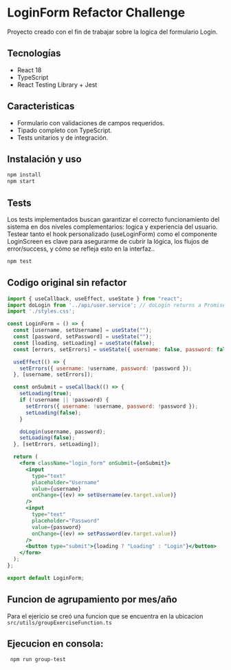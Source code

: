 # LoginForm Refactor Challenge

Proyecto creado con el fin de trabajar sobre la logica del formulario Login.

## Tecnologías
- React 18
- TypeScript
- React Testing Library + Jest

## Caracteristicas
- Formulario con validaciones de campos requeridos.
- Tipado completo con TypeScript.
- Tests unitarios y de integración.

## Instalación y uso
```bash
npm install
npm start
```
## Tests
Los tests implementados buscan garantizar el correcto funcionamiento del sistema en dos niveles complementarios: logica y experiencia del usuario. Testear tanto el hook personalizado (useLoginForm) como el componente LoginScreen es clave para asegurarme de cubrir la lógica, los flujos de error/success, y cómo se refleja esto en la interfaz..
```bash
npm test
```

## Codigo original sin refactor

```jsx
import { useCallback, useEffect, useState } from "react";
import doLogin from '../api/user.service'; // doLogin returns a Promise
import './styles.css';

const LoginForm = () => {
  const [username, setUsername] = useState("");
  const [password, setPassword] = useState("");
  const [loading, setLoading] = useState(false);
  const [errors, setErrors] = useState({ username: false, password: false });

  useEffect(() => {
    setErrors({ username: !username, password: !password });
  }, [username, setErrors]);

  const onSubmit = useCallback(() => {
    setLoading(true);
    if (!username || !password) {
      setErrors({ username: !username, password: !password });
      setLoading(false);
    }

    doLogin(username, password);
    setLoading(false);
  }, [setErrors, setLoading]);

  return (
    <form className="login_form" onSubmit={onSubmit}>
      <input
        type="text"
        placeholder="Username"
        value={username}
        onChange={(ev) => setUsername(ev.target.value)}
      />
      <input
        type="text"
        placeholder="Password"
        value={password}
        onChange={(ev) => setPassword(ev.target.value)}
      />
      <button type="submit">{loading ? "Loading" : "Login"}</button>
    </form>
  );
};

export default LoginForm;
```

## Funcion de agrupamiento por mes/año
Para el ejericio se creó una funcion que se encuentra en la ubicacion `src/utils/groupExerciseFunction.ts`

## Ejecucion en consola:

```bash
 npm run group-test

